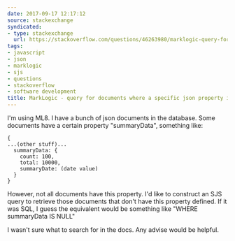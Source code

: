 ```yaml
---
date: 2017-09-17 12:17:12
source: stackexchange
syndicated:
- type: stackexchange
  url: https://stackoverflow.com/questions/46263980/marklogic-query-for-documents-where-a-specific-json-property-is-not-defined
tags:
- javascript
- json
- marklogic
- sjs
- questions
- stackoverflow
- software development
title: MarkLogic - query for documents where a specific json property is not defined
---
```


I'm using ML8. I have a bunch of json documents in the database. Some documents have a certain property "summaryData", something like:

    {
    ...(other stuff)...
      summaryData: {
        count: 100,
        total: 10000,
        summaryDate: (date value)
      }
    }

However, not all documents have this property. I'd like to construct an SJS query to retrieve those documents that don't have this property defined. If it was SQL, I guess the equivalent would be something like "WHERE summaryData IS NULL"

I wasn't sure what to search for in the docs. Any advise would be helpful.